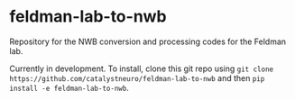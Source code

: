 # feldman-lab-to-nwb
Repository for the NWB conversion and processing codes for the Feldman lab.

Currently in development. To install, clone this git repo using `git clone https://github.com/catalystneuro/feldman-lab-to-nwb` and then `pip install -e feldman-lab-to-nwb`.

